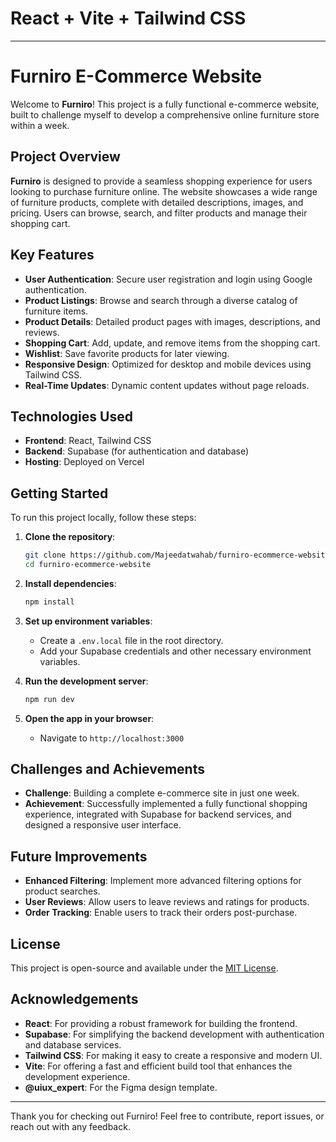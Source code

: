 # React + Vite + Tailwind CSS



---

# Furniro E-Commerce Website

Welcome to **Furniro**! This project is a fully functional e-commerce website, built to challenge myself to develop a comprehensive online furniture store within a week.

## Project Overview

**Furniro** is designed to provide a seamless shopping experience for users looking to purchase furniture online. The website showcases a wide range of furniture products, complete with detailed descriptions, images, and pricing. Users can browse, search, and filter products and manage their shopping cart.

## Key Features

- **User Authentication**: Secure user registration and login using Google authentication.
- **Product Listings**: Browse and search through a diverse catalog of furniture items.
- **Product Details**: Detailed product pages with images, descriptions, and reviews.
- **Shopping Cart**: Add, update, and remove items from the shopping cart.
- **Wishlist**: Save favorite products for later viewing.
- **Responsive Design**: Optimized for desktop and mobile devices using Tailwind CSS.
- **Real-Time Updates**: Dynamic content updates without page reloads.

## Technologies Used

- **Frontend**: React, Tailwind CSS
- **Backend**: Supabase (for authentication and database)
- **Hosting**: Deployed on Vercel

## Getting Started

To run this project locally, follow these steps:

1. **Clone the repository**:
   ```bash
   git clone https://github.com/Majeedatwahab/furniro-ecommerce-website.git
   cd furniro-ecommerce-website
   ```

2. **Install dependencies**:
   ```bash
   npm install
   ```

3. **Set up environment variables**:
   - Create a `.env.local` file in the root directory.
   - Add your Supabase credentials and other necessary environment variables.

4. **Run the development server**:
   ```bash
   npm run dev
   ```

5. **Open the app in your browser**:
   - Navigate to `http://localhost:3000`

## Challenges and Achievements

- **Challenge**: Building a complete e-commerce site in just one week.
- **Achievement**: Successfully implemented a fully functional shopping experience, integrated with Supabase for backend services, and designed a responsive user interface.

## Future Improvements

- **Enhanced Filtering**: Implement more advanced filtering options for product searches.
- **User Reviews**: Allow users to leave reviews and ratings for products.
- **Order Tracking**: Enable users to track their orders post-purchase.

## License

This project is open-source and available under the [MIT License](LICENSE).

## Acknowledgements

- **React**: For providing a robust framework for building the frontend.
- **Supabase**: For simplifying the backend development with authentication and database services.
- **Tailwind CSS**: For making it easy to create a responsive and modern UI.
- **Vite**: For offering a fast and efficient build tool that enhances the development experience.
- **@uiux_expert**: For the Figma design template.

---

Thank you for checking out Furniro! Feel free to contribute, report issues, or reach out with any feedback.



